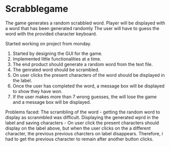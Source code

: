 # Scrabblegame

The game generates a random scrabbled word.
Player will be displayed with a word that has been generated randomly
The user will have to guess the word with the provided character keyboard.

Started working on project from monday.
1. Started by designing the GUI for the game.
2. Implemented little functionalities at a time.
3. The end product should generate a random word from the text file.
4. The genrated word should be scrambled.
5. On user clicks the present characters of the word should be displayed in the label.
6. Once the user has completed the word, a message box will be displayed to show they have won.
7. If the user makes more than 7 wrong guesses, the will lose the game and a message box will be displayed.


Problems faced:
The scrambling of the word - getting the random word to display  as scranmbled was difficult. 
Displaying the generated wprd in the label and saving characters -
On user click the present characters should display on the label above, but when the user clicks on the a different character, the previous previous charcters on label disappears.
Therefore, i had to get the previous character to remain after another button clicks.
